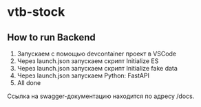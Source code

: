 # vtb-stock


## How to run Backend
1. Запускаем с помощью devcontainer проект в VSCode
2. Через launch.json запускаем скрипт Initialize ES
3. Через launch.json запускаем скрипт Initialize fake data
4. Через launch.json запускаем Python: FastAPI
5. All done

Ссылка на swagger-документацию находится по адресу /docs.
